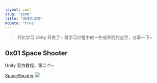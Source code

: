 ```yaml
---
layout: post
slug: "game"
title: "游戏大本营"
noDate: "true"
---
```


 >开始学习 Unity 开发了~ 将学习过程中的一些成果扔到这里，分享一下~



## 0x01 Space Shooter
Unity 官方教程，第二个~

[SpaceShooter](/game_data/SpaceShooter/)
[![](https://ws2.sinaimg.cn/large/006tNc79gy1fvrj7y96h4j30ru0h47j6.jpg)](/game_data/SpaceShooter/)